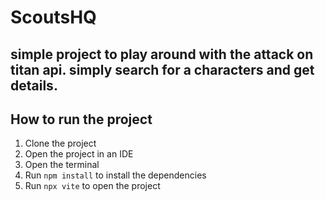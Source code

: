 # ScoutsHQ

## simple project to play around with the attack on titan api. simply search for a characters and get details.

## How to run the project

1. Clone the project
2. Open the project in an IDE
3. Open the terminal
4. Run `npm install` to install the dependencies
5. Run `npx vite` to open the project
